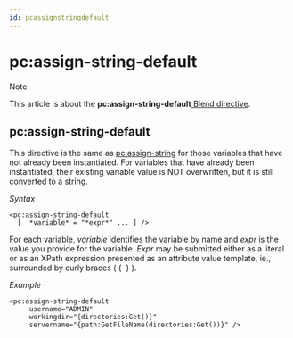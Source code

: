 ```yaml
---
id: pcassignstringdefault
---
```


# pc:assign-string-default



> [!NOTE]
> This article is about the **pc:assign-string-default**[ Blend directive](/docs/Repositories/Blend_directives).

## **pc:assign-string-default**

This directive is the same as [pc:assign-string](/docs/Repositories/Blend_directives/pcassignstring.md) for those variables that have not already been instantiated. For variables that have already been instantiated, their existing variable value is NOT overwritten, but it is still converted to a string.

*Syntax*

```
<pc:assign-string-default
  [  *variable* = "*expr*" ... ] />
```

For each variable, *variable* identifies the variable by name and *expr* is the value you provide for the variable. *Expr* may be submitted either as a literal or as an XPath expression presented as an attribute value template, ie., surrounded by curly braces ( {  } ).

*Example*

```language-xml
<pc:assign-string-default
     username="ADMIN"
     workingdir="{directories:Get()}"
     servername="{path:GetFileName(directories:Get())}" />
```

 